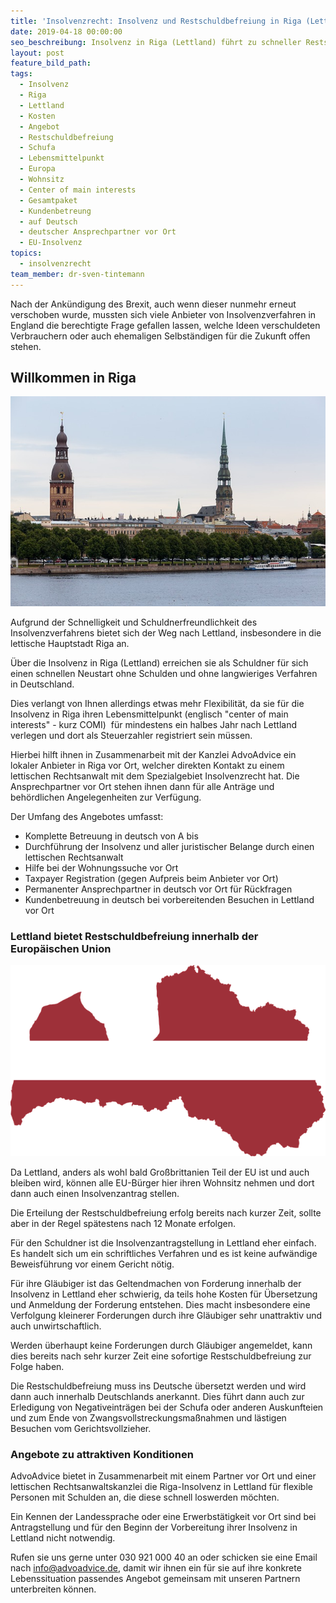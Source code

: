 ```yaml
---
title: 'Insolvenzrecht: Insolvenz und Restschuldbefreiung in Riga (Lettland)'
date: 2019-04-18 00:00:00
seo_beschreibung: Insolvenz in Riga (Lettland) führt zu schneller Restschuldbefreiung
layout: post
feature_bild_path:
tags:
  - Insolvenz
  - Riga
  - Lettland
  - Kosten
  - Angebot
  - Restschuldbefreiung
  - Schufa
  - Lebensmittelpunkt
  - Europa
  - Wohnsitz
  - Center of main interests
  - Gesamtpaket
  - Kundenbetreung
  - auf Deutsch
  - deutscher Ansprechpartner vor Ort
  - EU-Insolvenz
topics:
  - insolvenzrecht
team_member: dr-sven-tintemann
---
```


Nach der Ank&uuml;ndigung des Brexit, auch wenn dieser nunmehr erneut verschoben wurde, mussten sich viele Anbieter von Insolvenzverfahren in England die berechtigte Frage gefallen lassen, welche Ideen verschuldeten Verbrauchern oder auch ehemaligen Selbst&auml;ndigen f&uuml;r die Zukunft offen stehen.

## Willkommen in Riga

![Riga - Foto Pixabay](/uploads/riga-2759494-640.jpg "Insolvenz in Riga - Attraktiv für schnelle Restschuldbefreiung")

Aufgrund der Schnelligkeit und Schuldnerfreundlichkeit des Insolvenzverfahrens bietet sich der Weg nach Lettland, insbesondere in die lettische Hauptstadt Riga an.

&Uuml;ber die Insolvenz in Riga (Lettland) erreichen sie als Schuldner f&uuml;r sich einen schnellen Neustart ohne Schulden und ohne langwieriges Verfahren in Deutschland.

Dies verlangt von Ihnen allerdings etwas mehr Flexibilit&auml;t, da sie f&uuml;r die Insolvenz in Riga ihren Lebensmittelpunkt (englisch "center of main interests" - kurz COMI)&nbsp; f&uuml;r mindestens ein halbes Jahr nach Lettland verlegen und dort als Steuerzahler registriert sein m&uuml;ssen.

Hierbei hilft ihnen in Zusammenarbeit mit der Kanzlei AdvoAdvice ein lokaler Anbieter in Riga vor Ort, welcher direkten Kontakt zu einem lettischen Rechtsanwalt mit dem Spezialgebiet Insolvenzrecht hat. Die Ansprechpartner vor Ort stehen ihnen dann f&uuml;r alle Antr&auml;ge und beh&ouml;rdlichen Angelegenheiten zur Verf&uuml;gung.

Der Umfang des Angebotes umfasst:

* Komplette Betreuung in deutsch von A bis
* Durchf&uuml;hrung der Insolvenz und aller juristischer Belange durch einen lettischen Rechtsanwalt
* Hilfe bei der Wohnungssuche vor Ort
* Taxpayer Registration (gegen Aufpreis beim Anbieter vor Ort)
* Permanenter Ansprechpartner in deutsch vor Ort f&uuml;r R&uuml;ckfragen&nbsp;
* Kundenbetreuung in deutsch bei vorbereitenden Besuchen in Lettland vor Ort

### Lettland bietet Restschuldbefreiung innerhalb der Europ&auml;ischen Union

![Lettland - Foto Pixabay](/uploads/latvia-1758828-640.png "Insolvenz in Lettland - Attraktiver Partner in der EU für schnelle Restschuldbefreiung")

Da Lettland, anders als wohl bald Gro&szlig;brittanien Teil der EU ist und auch bleiben wird, k&ouml;nnen alle EU-B&uuml;rger hier ihren Wohnsitz nehmen und dort dann auch einen Insolvenzantrag stellen.

Die Erteilung der Restschuldbefreiung erfolg bereits nach kurzer Zeit, sollte aber in der Regel sp&auml;testens nach 12 Monate erfolgen.

F&uuml;r den Schuldner ist die Insolvenzantragstellung in Lettland eher einfach. Es handelt sich um ein schriftliches Verfahren und es ist keine aufw&auml;ndige Beweisf&uuml;hrung vor einem Gericht n&ouml;tig.

F&uuml;r ihre Gl&auml;ubiger ist das Geltendmachen von Forderung innerhalb der Insolvenz in Lettland eher schwierig, da teils hohe Kosten f&uuml;r &Uuml;bersetzung und Anmeldung der Forderung entstehen. Dies macht insbesondere eine Verfolgung kleinerer Forderungen durch ihre Gl&auml;ubiger sehr unattraktiv und auch unwirtschaftlich.

Werden &uuml;berhaupt keine Forderungen durch Gl&auml;ubiger angemeldet, kann dies bereits nach sehr kurzer Zeit eine sofortige Restschuldbefreiung zur Folge haben.

Die Restschuldbefreiung muss ins Deutsche &uuml;bersetzt werden und wird dann auch innerhalb Deutschlands anerkannt. Dies f&uuml;hrt dann auch zur Erledigung von Negativeintr&auml;gen bei der Schufa oder anderen Auskunfteien und zum Ende von Zwangsvollstreckungsma&szlig;nahmen und l&auml;stigen Besuchen vom Gerichtsvollzieher.

### Angebote zu attraktiven Konditionen

AdvoAdvice bietet in Zusammenarbeit mit einem Partner vor Ort und einer lettischen Rechtsanwaltskanzlei die Riga-Insolvenz in Lettland f&uuml;r flexible Personen mit Schulden an, die diese schnell loswerden m&ouml;chten.

Ein Kennen der Landessprache oder eine Erwerbst&auml;tigkeit vor Ort sind bei Antragstellung und f&uuml;r den Beginn der Vorbereitung ihrer Insolvenz in Lettland nicht notwendig.

Rufen sie uns gerne unter 030 921 000 40 an oder schicken sie eine Email nach info@advoadvice.de, damit wir ihnen ein f&uuml;r sie auf ihre konkrete Lebenssituation passendes Angebot gemeinsam mit unseren Partnern unterbreiten k&ouml;nnen.